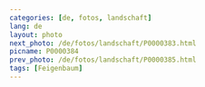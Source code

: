 ```yaml
---
categories: [de, fotos, landschaft]
lang: de
layout: photo
next_photo: /de/fotos/landschaft/P0000383.html
picname: P0000384
prev_photo: /de/fotos/landschaft/P0000385.html
tags: [Feigenbaum]
---
```

